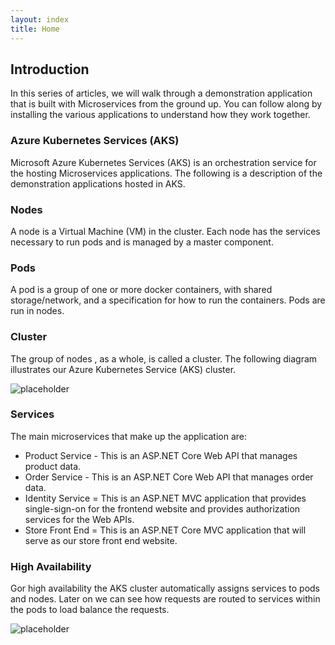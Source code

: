 ```yaml
---
layout: index
title: Home
---
```


## Introduction 

In this series of articles, we will walk through a demonstration application that is built with Microservices from the ground up. You can follow along by installing the various applications to understand how they work together.

### Azure Kubernetes Services (AKS)

Microsoft Azure Kubernetes Services (AKS) is an orchestration service for the hosting Microservices applications. The following is a description of the demonstration applications hosted in AKS.

### Nodes

A node is a Virtual Machine (VM) in the cluster. Each node has the services necessary to run pods and is managed by a master component.

### Pods

A pod is a group of one or more docker containers, with shared storage/network, and a specification for how to run the containers. Pods are run in nodes.

### Cluster

The group of nodes , as a whole, is called a cluster. The following diagram illustrates our Azure Kubernetes Service (AKS) cluster.

![placeholder](https://raw.githubusercontent.com/rcl-microservices-aks/documentation/master/images/intro/cluster.PNG "Image")

### Services

The main microservices that make up the application are:

* Product Service - This is an ASP.NET Core Web API that manages product data.
* Order Service - This is an ASP.NET Core Web API that manages order data.
* Identity Service = This is an ASP.NET MVC application that provides single-sign-on for the frontend website and provides authorization services for the Web APIs.
* Store Front End = This is an ASP.NET Core MVC application that will serve as our store front end website.

### High Availability

Gor high availability the AKS cluster automatically assigns services to pods and nodes. Later on we can see how requests are routed to services within the pods to load balance the requests.

![placeholder](https://raw.githubusercontent.com/rcl-microservices-aks/documentation/master/images/intro/cluster-2.PNG "Image")


